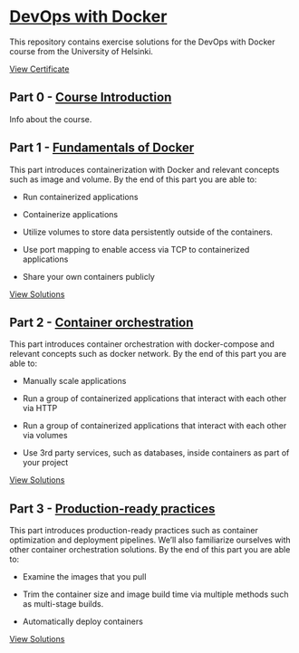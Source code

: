 # [DevOps with Docker](https://devopswithdocker.com/)

This repository contains exercise solutions for the DevOps with Docker course from the University of Helsinki.

[View Certificate](----)

## Part 0 - [Course Introduction](https://devopswithdocker.com/part0/)

Info about the course.

## Part 1 - [Fundamentals of Docker](https://devopswithdocker.com/part1/)

This part introduces containerization with Docker and relevant concepts such as image and volume. By the end of this part you are able to:

- Run containerized applications

- Containerize applications

- Utilize volumes to store data persistently outside of the containers.

- Use port mapping to enable access via TCP to containerized applications

- Share your own containers publicly

[View Solutions](https://github.com/jorgeyza/DevOps-with-Docker/tree/master/part1)

## Part 2 - [Container orchestration](https://devopswithdocker.com/part2/)

This part introduces container orchestration with docker-compose and relevant concepts such as docker network. By the end of this part you are able to:

- Manually scale applications

- Run a group of containerized applications that interact with each other via HTTP

- Run a group of containerized applications that interact with each other via volumes

- Use 3rd party services, such as databases, inside containers as part of your project

[View Solutions](https://github.com/jorgeyza/DevOps-with-Docker/tree/master/part2)

## Part 3 - [Production-ready practices](https://devopswithdocker.com/part3/)

This part introduces production-ready practices such as container optimization and deployment pipelines. We’ll also familiarize ourselves with other container orchestration solutions. By the end of this part you are able to:

- Examine the images that you pull

- Trim the container size and image build time via multiple methods such as multi-stage builds.

- Automatically deploy containers

[View Solutions](https://github.com/jorgeyza/DevOps-with-Docker/tree/master/part3)
